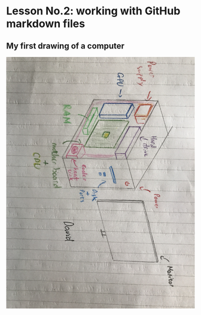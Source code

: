 # Lesson No.2: working with GitHub markdown files

## My first drawing of a computer

![](IMG_0812.JPG)
